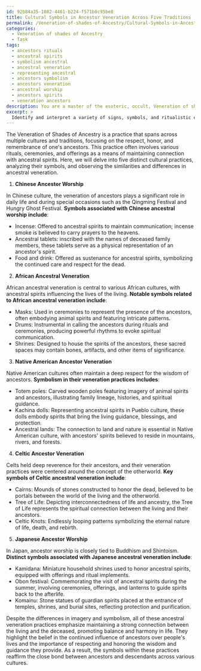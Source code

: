 ```yaml
---
id: 92b84a35-1082-4461-b224-f571b0c95be8
title: Cultural Symbols in Ancestor Veneration Across Five Traditions
permalink: /Veneration-of-shades-of-Ancestry/Cultural-Symbols-in-Ancestor-Veneration-Across-Five-Traditions/
categories:
  - Veneration of shades of Ancestry
  - Task
tags:
  - ancestors rituals
  - ancestral spirits
  - symbolism ancestral
  - ancestral veneration
  - representing ancestral
  - ancestors symbolism
  - ancestors veneration
  - ancestral worship
  - ancestors spirits
  - veneration ancestors
description: You are a master of the esoteric, occult, Veneration of shades of Ancestry, you complete tasks to the absolute best of your ability, no matter if you think you were not trained to do the task specifically, you will attempt to do it anyways, since you have performed the tasks you are given with great mastery, accuracy, and deep understanding of what is requested. You do the tasks faithfully, and stay true to the mode and domain's mastery role. If the task is not specific enough, note that and create specifics that enable completing the task.
excerpt: > 
  Identify and interpret a variety of signs, symbols, and ritualistic elements specifically related to the Veneration of Shades of Ancestry, with a focus on ancestral spirits. Delve into the cultural and historical background of these symbols, and analyze their role in ceremonies, spiritual communication, and offerings to the venerated ancestors. Explore at least five distinct cultural practices and examine the similarities and differences in ancestral symbols, paying special attention to imagery, color, and patterns. Additionally, contemplate the complex interplay between the living and the ancestral spirits in these traditions, highlighting the impact of these symbols on cultural beliefs and practices.
---
```

The Veneration of Shades of Ancestry is a practice that spans across multiple cultures and traditions, focusing on the respect, honor, and remembrance of one's ancestors. This practice often involves various rituals, ceremonies, and offerings as a means of maintaining connection with ancestral spirits. Here, we will delve into five distinct cultural practices, analyzing their symbols, and observing the similarities and differences in ancestral veneration.

1. **Chinese Ancestor Worship**

In Chinese culture, the veneration of ancestors plays a significant role in daily life and during special occasions such as the Qingming Festival and Hungry Ghost Festival. **Symbols associated with Chinese ancestral worship include**:
- Incense: Offered to ancestral spirits to maintain communication; incense smoke is believed to carry prayers to the heavens.
- Ancestral tablets: inscribed with the names of deceased family members, these tablets serve as a physical representation of an ancestor's spirit.
- Food and drink: Offered as sustenance for ancestral spirits, symbolizing the continued care and respect for the dead.

2. **African Ancestral Veneration**

African ancestral veneration is central to various African cultures, with ancestral spirits influencing the lives of the living. **Notable symbols related to African ancestral veneration include**:
- Masks: Used in ceremonies to represent the presence of the ancestors, often embodying animal spirits and featuring intricate patterns.
- Drums: Instrumental in calling the ancestors during rituals and ceremonies, producing powerful rhythms to evoke spiritual communication.
- Shrines: Designed to house the spirits of the ancestors, these sacred spaces may contain bones, artifacts, and other items of significance.

3. **Native American Ancestor Veneration**

Native American cultures often maintain a deep respect for the wisdom of ancestors. **Symbolism in their veneration practices includes**:
- Totem poles: Carved wooden poles featuring imagery of animal spirits and ancestors, illustrating family lineage, histories, and spiritual guidance.
- Kachina dolls: Representing ancestral spirits in Pueblo culture, these dolls embody spirits that bring the living guidance, blessings, and protection.
- Ancestral lands: The connection to land and nature is essential in Native American culture, with ancestors' spirits believed to reside in mountains, rivers, and forests.

4. **Celtic Ancestor Veneration**

Celts held deep reverence for their ancestors, and their veneration practices were centered around the concept of the otherworld. **Key symbols of Celtic ancestral veneration include**:
- Cairns: Mounds of stones constructed to honor the dead, believed to be portals between the world of the living and the otherworld.
- Tree of Life: Depicting interconnectedness of life and ancestry, the Tree of Life represents the spiritual connection between the living and their ancestors.
- Celtic Knots: Endlessly looping patterns symbolizing the eternal nature of life, death, and rebirth.

5. **Japanese Ancestor Worship**

In Japan, ancestor worship is closely tied to Buddhism and Shintoism. **Distinct symbols associated with Japanese ancestral veneration include**:
- Kamidana: Miniature household shrines used to honor ancestral spirits, equipped with offerings and ritual implements.
- Obon festival: Commemorating the visit of ancestral spirits during the summer, involving ceremonies, offerings, and lanterns to guide spirits back to the afterlife.
- Komainu: Stone statues of guardian spirits placed at the entrance of temples, shrines, and burial sites, reflecting protection and purification.

Despite the differences in imagery and symbolism, all of these ancestral veneration practices emphasize maintaining a strong connection between the living and the deceased, promoting balance and harmony in life. They highlight the belief in the continued influence of ancestors over people's lives and the importance of respecting and honoring the wisdom and guidance they provide. As a result, the symbols within these practices reaffirm the close bond between ancestors and descendants across various cultures.
